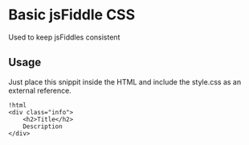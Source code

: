 # Basic jsFiddle CSS 

Used to keep jsFiddles consistent

## Usage

Just place this snippit inside the HTML and include the style.css as an external reference.

```
!html
<div class="info">
    <h2>Title</h2>
    Description
</div>
```
